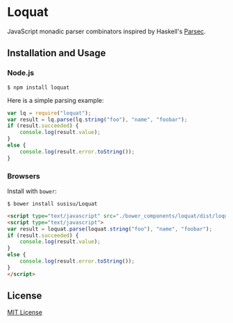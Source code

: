 # Loquat
JavaScript monadic parser combinators inspired by Haskell's [Parsec](https://github.com/aslatter/parsec).

## Installation and Usage
### Node.js
``` shell
$ npm install loquat
```
Here is a simple parsing example:
``` javascript
var lq = require("loquat");
var result = lq.parse(lq.string("foo"), "name", "foobar");
if (result.succeeded) {
    console.log(result.value);
}
else {
    console.log(result.error.toString());
}
```

### Browsers
Install with `bower`:
``` shell
$ bower install susisu/Loquat
```
``` html
<script type="text/javascript" src="./bower_components/loquat/dist/loquat.min.js"></script>
<script type="text/javascript">
var result = loquat.parse(loquat.string("foo"), "name", "foobar");
if (result.succeeded) {
    console.log(result.value);
}
else {
    console.log(result.error.toString());
}
</script>
```

## License
[MIT License](http://opensource.org/licenses/mit-license.php)

